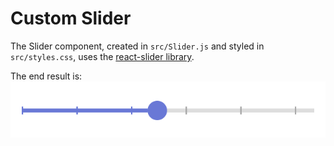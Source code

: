 # Custom Slider
The Slider component, created in `src/Slider.js` and styled in `src/styles.css`, uses the [react-slider library](https://www.npmjs.com/package/react-slider).

The end result is:
![customized slider](end-result.png)

